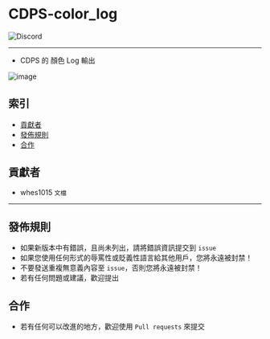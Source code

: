 # CDPS-color_log
<img alt="Discord" src="https://img.shields.io/discord/926545182407688273">

------

- CDPS 的 顏色 Log 輸出

![image](https://github.com/ExpTechTW/CDPS-color_log/assets/44525760/1a8d825f-7922-4c21-b253-e0f31041de18)

## 索引
- [貢獻者](#貢獻者)
- [發佈規則](#發佈規則)
- [合作](#合作)

## 貢獻者
- whes1015 `文檔`

------

## 發佈規則
- 如果新版本中有錯誤，且尚未列出，請將錯誤資訊提交到 ```issue```
- 如果您使用任何形式的辱罵性或貶義性語言給其他用戶，您將永遠被封禁！
- 不要發送重複無意義內容至 ```issue```，否則您將永遠被封禁！
- 若有任何問題或建議，歡迎提出

## 合作
- 若有任何可以改進的地方，歡迎使用 ```Pull requests``` 來提交

